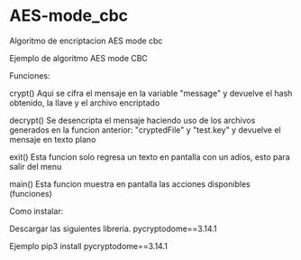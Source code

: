# AES-mode_cbc
Algoritmo de encriptacion AES mode cbc

Ejemplo de algoritmo AES mode CBC

Funciones:

crypt()
Aqui se cifra el mensaje en la variable "message" y devuelve el hash obtenido, la llave y el archivo encriptado

decrypt()
Se desencripta el mensaje haciendo uso de los archivos generados en la funcion anterior: "cryptedFile" y "test.key" y devuelve el mensaje en texto plano

exit()
Esta funcion solo regresa un texto en pantalla con un adios, esto para salir del menu

main()
Esta funcion muestra en pantalla las acciones disponibles (funciones)

Como instalar:

Descargar las siguientes libreria.
pycryptodome==3.14.1

Ejemplo
pip3 install pycryptodome==3.14.1

